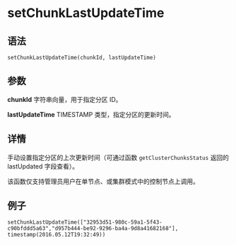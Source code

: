 # setChunkLastUpdateTime

## 语法

`setChunkLastUpdateTime(chunkId, lastUpdateTime)`

## 参数

**chunkId** 字符串向量，用于指定分区 ID。

**lastUpdateTime** TIMESTAMP 类型，指定分区的更新时间。

## 详情

手动设置指定分区的上次更新时间（可通过函数 `getClusterChunksStatus` 返回的 lastUpdated
字段查看）。

该函数仅支持管理员用户在单节点、或集群模式中的控制节点上调用。

## 例子

```
setChunkLastUpdateTime(["32953d51-980c-59a1-5f43-c90bfddd5a63","d957b444-be92-9296-ba4a-9d8a41682168"], timestamp(2016.05.12T19:32:49))
```

